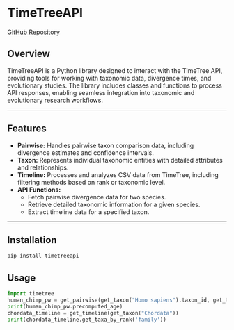 # TimeTreeAPI

[GitHub Repository](https://github.com/FriedGil/TimeTreeAPI)

## Overview

TimeTreeAPI is a Python library designed to interact with the TimeTree API, providing tools for working with taxonomic data, divergence times, and evolutionary studies. The library includes classes and functions to process API responses, enabling seamless integration into taxonomic and evolutionary research workflows.

---

## Features

- **Pairwise:** Handles pairwise taxon comparison data, including divergence estimates and confidence intervals.
- **Taxon:** Represents individual taxonomic entities with detailed attributes and relationships.
- **Timeline:** Processes and analyzes CSV data from TimeTree, including filtering methods based on rank or taxonomic level.
- **API Functions:**
  - Fetch pairwise divergence data for two species.
  - Retrieve detailed taxonomic information for a given species.
  - Extract timeline data for a specified taxon.

---

## Installation

```bash
pip install timetreeapi
```

## Usage
```python
import timetree
human_chimp_pw = get_pairwise(get_taxon("Homo sapiens").taxon_id, get_taxon("Pan Troglodytes").taxon_id)
print(human_chimp_pw.precomputed_age)
chordata_timeline = get_timeline(get_taxon("Chordata"))
print(chordata_timeline.get_taxa_by_rank('family'))
```
